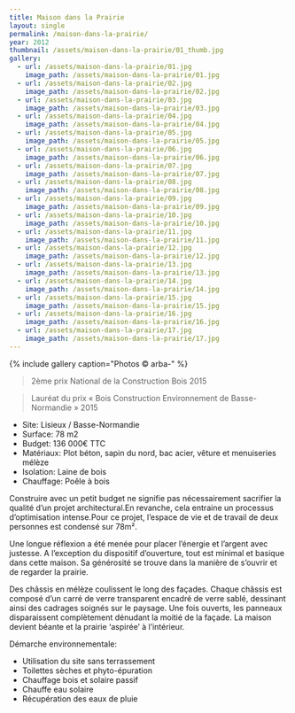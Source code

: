 ```yaml
---
title: Maison dans la Prairie
layout: single
permalink: /maison-dans-la-prairie/
year: 2012
thumbnail: /assets/maison-dans-la-prairie/01_thumb.jpg
gallery:
  - url: /assets/maison-dans-la-prairie/01.jpg
    image_path: /assets/maison-dans-la-prairie/01.jpg
  - url: /assets/maison-dans-la-prairie/02.jpg
    image_path: /assets/maison-dans-la-prairie/02.jpg
  - url: /assets/maison-dans-la-prairie/03.jpg
    image_path: /assets/maison-dans-la-prairie/03.jpg
  - url: /assets/maison-dans-la-prairie/04.jpg
    image_path: /assets/maison-dans-la-prairie/04.jpg
  - url: /assets/maison-dans-la-prairie/05.jpg
    image_path: /assets/maison-dans-la-prairie/05.jpg
  - url: /assets/maison-dans-la-prairie/06.jpg
    image_path: /assets/maison-dans-la-prairie/06.jpg
  - url: /assets/maison-dans-la-prairie/07.jpg
    image_path: /assets/maison-dans-la-prairie/07.jpg
  - url: /assets/maison-dans-la-prairie/08.jpg
    image_path: /assets/maison-dans-la-prairie/08.jpg
  - url: /assets/maison-dans-la-prairie/09.jpg
    image_path: /assets/maison-dans-la-prairie/09.jpg
  - url: /assets/maison-dans-la-prairie/10.jpg
    image_path: /assets/maison-dans-la-prairie/10.jpg
  - url: /assets/maison-dans-la-prairie/11.jpg
    image_path: /assets/maison-dans-la-prairie/11.jpg
  - url: /assets/maison-dans-la-prairie/12.jpg
    image_path: /assets/maison-dans-la-prairie/12.jpg
  - url: /assets/maison-dans-la-prairie/13.jpg
    image_path: /assets/maison-dans-la-prairie/13.jpg
  - url: /assets/maison-dans-la-prairie/14.jpg
    image_path: /assets/maison-dans-la-prairie/14.jpg
  - url: /assets/maison-dans-la-prairie/15.jpg
    image_path: /assets/maison-dans-la-prairie/15.jpg
  - url: /assets/maison-dans-la-prairie/16.jpg
    image_path: /assets/maison-dans-la-prairie/16.jpg
  - url: /assets/maison-dans-la-prairie/17.jpg
    image_path: /assets/maison-dans-la-prairie/17.jpg
---
```


{% include gallery caption="Photos © arba-" %}

> 2ème prix National de la Construction Bois 2015​

> Lauréat du ​prix « Bois Construction Environnement de Basse-Normandie » 201​​​​​5​

  * Site: Lisieux / Basse-Normandie
  * Surface: 78 m2
  * Budget: 136 000€ TTC
  * Matériaux: Plot béton, sapin du nord, bac acier, vêture et menuiseries mélèze
  * Isolation: Laine de bois
  * Chauffage: Poêle à bois

Construire avec un petit budget ne signifie pas nécessairement sacrifier la qualité d’un projet architectural.En revanche, cela entraine un processus d’optimisation intense.Pour ce projet, l’espace de vie et de travail de deux personnes est condensé sur 78m².

Une longue réflexion a été menée pour placer l’énergie et l’argent avec justesse. A l’exception du dispositif d’ouverture, tout est minimal et basique dans cette maison. Sa générosité se trouve dans la manière de s’ouvrir et de regarder la prairie.

Des châssis en mélèze coulissent le long des façades. Chaque châssis est composé d’un carré de verre transparent encadré de verre sablé, dessinant ainsi des cadrages soignés sur le paysage.
Une fois ouverts, les panneaux disparaissent complètement dénudant la moitié de la façade. La maison devient béante et la prairie ‘aspirée’ à l’intérieur.

Démarche environnementale: 
  * Utilisation du site sans terrassement 
  * Toilettes sèches et phyto-épuration 
  * Chauffage bois et solaire passif 
  * Chauffe eau solaire 
  * Récupération des eaux de pluie
